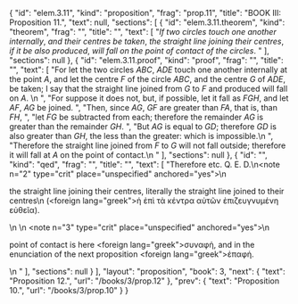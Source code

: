 {
  "id": "elem.3.11",
  "kind": "proposition",
  "frag": "prop.11",
  "title": "BOOK III: Proposition 11.",
  "text": null,
  "sections": [
    {
      "id": "elem.3.11.theorem",
      "kind": "theorem",
      "frag": "",
      "title": "",
      "text": [
        "<var>If two circles touch one another internally</var>, <var>and their centres be taken</var>, <var>the straight line joining their centres</var>, <var>if it be also produced</var>, <var>will fall on the point of contact of the circles</var>. "
      ],
      "sections": null
    },
    {
      "id": "elem.3.11.proof",
      "kind": "proof",
      "frag": "",
      "title": "",
      "text": [
        "For let the two circles <var>ABC</var>, <var>ADE</var> touch one another internally at the point <var>A</var>, and let the centre <var>F</var> of the circle <var>ABC</var>, and the centre <var>G</var> of <var>ADE</var>, be taken; I say that the straight line joined from <var>G</var> to <var>F</var> and produced will fall on <var>A</var>. \n      ",
        "For suppose it does not, but, if possible, let it fall as <var>FGH</var>, and let <var>AF</var>, <var>AG</var> be joined. ",
        "Then, since <var>AG</var>, <var>GF</var> are greater than <var>FA</var>, that is, than <var>FH</var>, ",
        "let <var>FG</var> be subtracted from each; therefore the remainder <var>AG</var> is greater than the remainder <var>GH</var>. ",
        "But <var>AG</var> is equal to <var>GD</var>; therefore <var>GD</var> is also greater than <var>GH</var>, the less than the greater: which is impossible.\n      ",
        "Therefore the straight line joined from <var>F</var> to <var>G</var> will not fall outside; therefore it will fall at <var>A</var> on the point of contact.\n      "
      ],
      "sections": null
    },
    {
      "id": "",
      "kind": "qed",
      "frag": "",
      "title": "",
      "text": [
        "Therefore etc. Q. E. D.\n<note n=\"2\" type=\"crit\" place=\"unspecified\" anchored=\"yes\">\n        <p>the straight line joining their centres, literally <quote>the straight line joined to their centres</quote>\n (<foreign lang=\"greek\">ἡ ἐπὶ τὰ κέντρα αὐτῶν ἐπιζευγνυμένη εὐθεῖα</foreign>).</p>\n       </note>\n       <note n=\"3\" type=\"crit\" place=\"unspecified\" anchored=\"yes\">\n        <p>point of contact is here <foreign lang=\"greek\">συναφἡ</foreign>, and in the enunciation of the next proposition <foreign lang=\"greek\">ἐπαφἡ</foreign>.</p>\n       </note>"
      ],
      "sections": null
    }
  ],
  "layout": "proposition",
  "book": 3,
  "next": {
    "text": "Proposition 12.",
    "url": "/books/3/prop.12"
  },
  "prev": {
    "text": "Proposition 10.",
    "url": "/books/3/prop.10"
  }
}
